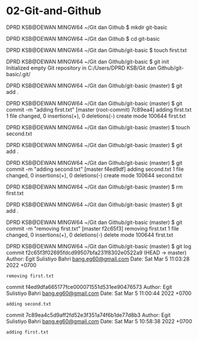 # 02-Git-and-Github
DPRD  KSB@DEWAN MINGW64 ~/Git dan Github
$ mkdir git-basic

DPRD  KSB@DEWAN MINGW64 ~/Git dan Github
$ cd git-basic

DPRD  KSB@DEWAN MINGW64 ~/Git dan Github/git-basic
$ touch first.txt

DPRD  KSB@DEWAN MINGW64 ~/Git dan Github/git-basic
$ git init
Initialized empty Git repository in C:/Users/DPRD  KSB/Git dan Github/git-basic/.git/

DPRD  KSB@DEWAN MINGW64 ~/Git dan Github/git-basic (master)
$ git add .

DPRD  KSB@DEWAN MINGW64 ~/Git dan Github/git-basic (master)
$ git commit -m "adding first.txt"
[master (root-commit) 7c89ea4] adding first.txt
 1 file changed, 0 insertions(+), 0 deletions(-)
 create mode 100644 first.txt

DPRD  KSB@DEWAN MINGW64 ~/Git dan Github/git-basic (master)
$ touch second.txt

DPRD  KSB@DEWAN MINGW64 ~/Git dan Github/git-basic (master)
$ git add .

DPRD  KSB@DEWAN MINGW64 ~/Git dan Github/git-basic (master)
$ git commit -m "adding second.txt"
[master f4ed9df] adding second.txt
 1 file changed, 0 insertions(+), 0 deletions(-)
 create mode 100644 second.txt

DPRD  KSB@DEWAN MINGW64 ~/Git dan Github/git-basic (master)
$ rm first.txt

DPRD  KSB@DEWAN MINGW64 ~/Git dan Github/git-basic (master)
$ git add .

DPRD  KSB@DEWAN MINGW64 ~/Git dan Github/git-basic (master)
$ git commit -m "removing first.txt"
[master f2c65f3] removing first.txt
 1 file changed, 0 insertions(+), 0 deletions(-)
 delete mode 100644 first.txt

DPRD  KSB@DEWAN MINGW64 ~/Git dan Github/git-basic (master)
$ git log
commit f2c65f3f02695fdcd99507bfa231f8302e0522a9 (HEAD -> master)
Author: Egit Sulistiyo Bahri <bang.eg60@gmail.com>
Date:   Sat Mar 5 11:03:28 2022 +0700

    removing first.txt

commit f4ed9dfa665177fce000071551d531ee90476573
Author: Egit Sulistiyo Bahri <bang.eg60@gmail.com>
Date:   Sat Mar 5 11:00:44 2022 +0700

    adding second.txt

commit 7c89ea4c5d9aff2fd52e3f351a74f6b1de77d8b3
Author: Egit Sulistiyo Bahri <bang.eg60@gmail.com>
Date:   Sat Mar 5 10:58:38 2022 +0700

    adding first.txt
